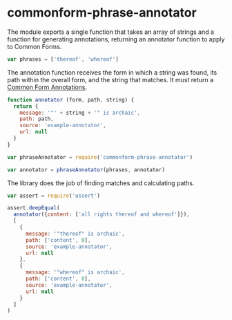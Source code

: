 # commonform-phrase-annotator

The module exports a single function that takes an array of strings and a function for generating annotations, returning an annotator function to apply to Common Forms.

```javascript
var phrases = ['thereof', 'whereof']
```

The annotation function receives the form in which a string was found, its path within the overall form, and the string that matches. It must return a [Common Form Annotations](https://npmjs.com/packages/commonform-annotation).

```javascript
function annotator (form, path, string) {
  return {
    message: '"' + string + '" is archaic',
    path: path,
    source: 'example-annotator',
    url: null
  }
}

var phraseAnnotator = require('commonform-phrase-annotator')

var annotator = phraseAnnotator(phrases, annotator)
```

The library does the job of finding matches and calculating paths.

```javascript
var assert = require('assert')

assert.deepEqual(
  annotator({content: ['all rights thereof and whereof']}),
  [
    {
      message: '"thereof" is archaic',
      path: ['content', 0],
      source: 'example-annotator',
      url: null
    },
    {
      message: '"whereof" is archaic',
      path: ['content', 0],
      source: 'example-annotator',
      url: null
    }
  ]
)
```
